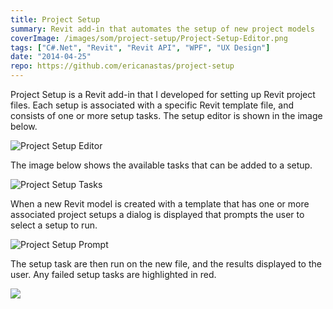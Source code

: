 ```yaml
---
title: Project Setup
summary: Revit add-in that automates the setup of new project models
coverImage: /images/som/project-setup/Project-Setup-Editor.png
tags: ["C#.Net", "Revit", "Revit API", "WPF", "UX Design"]
date: "2014-04-25"
repo: https://github.com/ericanastas/project-setup
---
```


Project Setup is a Revit add-in that I developed for setting up Revit project files. Each setup is associated with a specific Revit template file, and consists of one or more setup tasks. The setup editor is shown in the image below.

![Project Setup Editor](/images/som/project-setup/Project-Setup-Editor.png)

The image below shows the available tasks that can be added to a setup.

![Project Setup Tasks](/images/som/project-setup/Project-Setup-Tasks.png)

When a new Revit model is created with a template that has one or more associated project setups a dialog is displayed that prompts the user to select a setup to run.

![Project Setup Prompt](/images/som/project-setup/Project-Setup-Prompt.png)

The setup task are then run on the new file, and the results displayed to the user. Any failed setup tasks are highlighted in red.

![](/images/som/project-setup/Project-Setup-Test.png)
